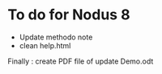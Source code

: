 # To do for Nodus 8

- Update methodo note
- clean help.html

Finally : create PDF file of update Demo.odt